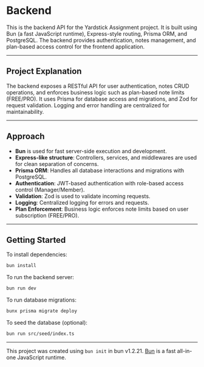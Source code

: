 # Backend

This is the backend API for the Yardstick Assignment project. It is built using Bun (a fast JavaScript runtime), Express-style routing, Prisma ORM, and PostgreSQL. The backend provides authentication, notes management, and plan-based access control for the frontend application.

---

## Project Explanation

The backend exposes a RESTful API for user authentication, notes CRUD operations, and enforces business logic such as plan-based note limits (FREE/PRO). It uses Prisma for database access and migrations, and Zod for request validation. Logging and error handling are centralized for maintainability.

---

## Approach

- **Bun** is used for fast server-side execution and development.
- **Express-like structure**: Controllers, services, and middlewares are used for clean separation of concerns.
- **Prisma ORM**: Handles all database interactions and migrations with PostgreSQL.
- **Authentication**: JWT-based authentication with role-based access control (Manager/Member).
- **Validation**: Zod is used to validate incoming requests.
- **Logging**: Centralized logging for errors and requests.
- **Plan Enforcement**: Business logic enforces note limits based on user subscription (FREE/PRO).

---

## Getting Started

To install dependencies:

```bash
bun install
```

To run the backend server:

```bash
bun run dev
```

To run database migrations:

```bash
bunx prisma migrate deploy
```

To seed the database (optional):

```bash
bun run src/seed/index.ts
```

---

This project was created using `bun init` in bun v1.2.21. [Bun](https://bun.com) is a fast all-in-one JavaScript runtime.
